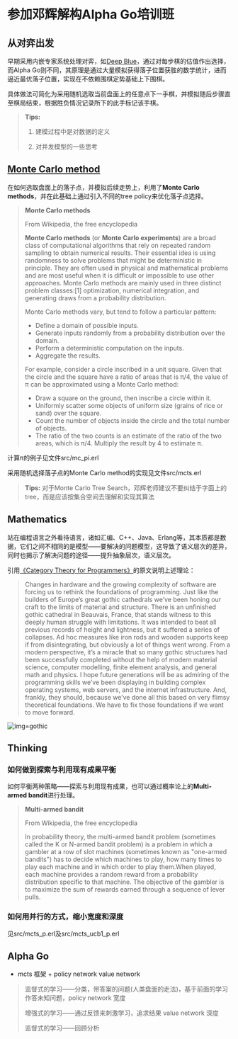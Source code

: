 # 参加邓辉解构Alpha Go培训班

## 从对弈出发

早期采用内嵌专家系统处理对弈，如[Deep Blue](https://en.wikipedia.org/wiki/Deep_Blue_(chess_computer))，通过对每步棋的估值作出选择，而Alpha Go则不同，其原理是通过大量模拟获得落子位置获胜的数学统计，进而逼近最优落子位置，实现在不依赖围棋定势基础上下围棋。

具体做法可简化为采用随机选取当前盘面上的任意点下一手棋，并模拟随后步骤直至棋局结束，根据胜负情况记录所下的此手标记该手棋。

>**Tips:**
>
>1. 建模过程中是对数据的定义
>
>2. 对并发模型的一些思考

## [Monte Carlo method](https://en.wikipedia.org/wiki/Monte_Carlo_method)

在如何选取盘面上的落子点，并模拟后续走势上，利用了**Monte Carlo methods**，并在此基础上通过引入不同的tree policy来优化落子点选择。

>**Monte Carlo methods**
>
>From Wikipedia, the free encyclopedia
>
>**Monte Carlo methods** (or **Monte Carlo experiments**) are a broad class of computational algorithms that rely on repeated random sampling to obtain numerical results. Their essential idea is using randomness to solve problems that might be deterministic in principle. They are often used in physical and mathematical problems and are most useful when it is difficult or impossible to use other approaches. Monte Carlo methods are mainly used in three distinct problem classes:[1] optimization, numerical integration, and generating draws from a probability distribution.
>
>Monte Carlo methods vary, but tend to follow a particular pattern:
>
>- Define a domain of possible inputs.
>- Generate inputs randomly from a probability distribution over the domain.
>- Perform a deterministic computation on the inputs.
>- Aggregate the results.
>
>For example, consider a circle inscribed in a unit square. Given that the circle and the square have a ratio of areas that is π/4, the value of π can be approximated using a Monte Carlo method:
>
>- Draw a square on the ground, then inscribe a circle within it.
>- Uniformly scatter some objects of uniform size (grains of rice or sand) over the square.
>- Count the number of objects inside the circle and the total number of objects.
>- The ratio of the two counts is an estimate of the ratio of the two areas, which is π/4. Multiply the result by 4 to estimate π.

计算π的例子见文件src/mc_pi.erl

采用随机选择落子点的Monte Carlo method的实现见文件src/mcts.erl

>**Tips:** 对于Monte Carlo Tree Search，邓辉老师建议不要纠结于字面上的tree，而是应该按集合空间去理解和实现其算法

## Mathematics

站在编程语言之外看待语言，诸如汇编、C++、Java、Erlang等，其本质都是数据，它们之间不相同的是模型——要解决的问题模型，这导致了语义层次的差异，同时也揭示了解决问题的途径——提升抽象层次，语义层次。

引用[《Category Theory for Programmers》](https://bartoszmilewski.com/2014/10/28/category-theory-for-programmers-the-preface/)的原文说明上述理论：

>Changes in hardware and the growing complexity of software are forcing us to rethink the foundations of programming. Just like the builders of Europe’s great gothic cathedrals we’ve been honing our craft to the limits of material and structure. There is an unfinished gothic cathedral in Beauvais, France, that stands witness to this deeply human struggle with limitations. It was intended to beat all previous records of height and lightness, but it suffered a series of collapses. Ad hoc measures like iron rods and wooden supports keep if from disintegrating, but obviously a lot of things went wrong. From a modern perspective, it’s a miracle that so many gothic structures had been successfully completed without the help of modern material science, computer modelling, finite element analysis, and general math and physics. I hope future generations will be as admiring of the programming skills we’ve been displaying in building complex operating systems, web servers, and the internet infrastructure. And, frankly, they should, because we’ve done all this based on very flimsy theoretical foundations. We have to fix those foundations if we want to move forward.

![img=gothic](https://bartoszmilewski.files.wordpress.com/2014/10/beauvais_interior_supports.jpg)

## Thinking

### 如何做到探索与利用现有成果平衡

如何平衡两种策略——探索与利用现有成果，也可以通过概率论上的**Multi-armed bandit**进行处理。

>**Multi-armed bandit**
>
>From Wikipedia, the free encyclopedia
>
>In probability theory, the multi-armed bandit problem (sometimes called the K or N-armed bandit problem) is a problem in which a gambler at a row of slot machines (sometimes known as "one-armed bandits") has to decide which machines to play, how many times to play each machine and in which order to play them.When played, each machine provides a random reward from a probability distribution specific to that machine. The objective of the gambler is to maximize the sum of rewards earned through a sequence of lever pulls.

### 如何用并行的方式，缩小宽度和深度

见src/mcts_p.erl及src/mcts_ucb1_p.erl

## Alpha Go

- mcts 框架 + policy network value network

> 监督式的学习——分类，带答案的问题(人类盘面的走法)，基于前面的学习作答未知问题，policy network 宽度
>
>增强式的学习——通过反馈来刺激学习，追求结果 value network 深度
>
>监督式的学习——回顾分析